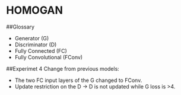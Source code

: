 # HOMOGAN

##Glossary
* Generator (G)
* Discriminator (D)
* Fully Connected (FC)
* Fully Convolutional (FConv)

##Experimet 4
Change from previous models: 
* The two FC input layers of the G changed to FConv.
* Update restriction on the D -> D is not updated while G loss is >4.
